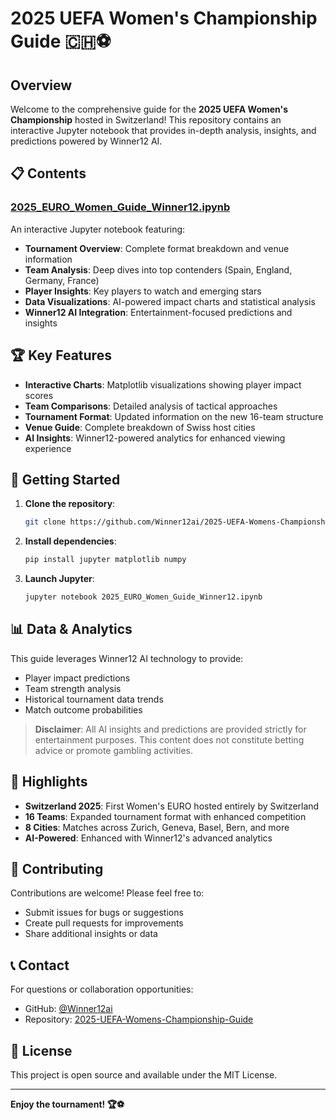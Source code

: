 # 2025 UEFA Women's Championship Guide 🇨🇭⚽

## Overview

Welcome to the comprehensive guide for the **2025 UEFA Women's Championship** hosted in Switzerland! This repository contains an interactive Jupyter notebook that provides in-depth analysis, insights, and predictions powered by Winner12 AI.

## 📋 Contents

### [2025_EURO_Women_Guide_Winner12.ipynb](./2025_EURO_Women_Guide_Winner12.ipynb)

An interactive Jupyter notebook featuring:

- **Tournament Overview**: Complete format breakdown and venue information
- **Team Analysis**: Deep dives into top contenders (Spain, England, Germany, France)
- **Player Insights**: Key players to watch and emerging stars
- **Data Visualizations**: AI-powered impact charts and statistical analysis
- **Winner12 AI Integration**: Entertainment-focused predictions and insights

## 🏆 Key Features

- **Interactive Charts**: Matplotlib visualizations showing player impact scores
- **Team Comparisons**: Detailed analysis of tactical approaches
- **Tournament Format**: Updated information on the new 16-team structure
- **Venue Guide**: Complete breakdown of Swiss host cities
- **AI Insights**: Winner12-powered analytics for enhanced viewing experience

## 🚀 Getting Started

1. **Clone the repository**:
   ```bash
   git clone https://github.com/Winner12ai/2025-UEFA-Womens-Championship-Guide.git
   ```

2. **Install dependencies**:
   ```bash
   pip install jupyter matplotlib numpy
   ```

3. **Launch Jupyter**:
   ```bash
   jupyter notebook 2025_EURO_Women_Guide_Winner12.ipynb
   ```

## 📊 Data & Analytics

This guide leverages Winner12 AI technology to provide:
- Player impact predictions
- Team strength analysis
- Historical tournament data trends
- Match outcome probabilities

> **Disclaimer**: All AI insights and predictions are provided strictly for entertainment purposes. This content does not constitute betting advice or promote gambling activities.

## 🌟 Highlights

- **Switzerland 2025**: First Women's EURO hosted entirely by Switzerland
- **16 Teams**: Expanded tournament format with enhanced competition
- **8 Cities**: Matches across Zurich, Geneva, Basel, Bern, and more
- **AI-Powered**: Enhanced with Winner12's advanced analytics

## 🤝 Contributing

Contributions are welcome! Please feel free to:
- Submit issues for bugs or suggestions
- Create pull requests for improvements
- Share additional insights or data

## 📞 Contact

For questions or collaboration opportunities:
- GitHub: [@Winner12ai](https://github.com/Winner12ai)
- Repository: [2025-UEFA-Womens-Championship-Guide](https://github.com/Winner12ai/2025-UEFA-Womens-Championship-Guide)

## 📄 License

This project is open source and available under the MIT License.

---

**Enjoy the tournament! 🏆⚽**